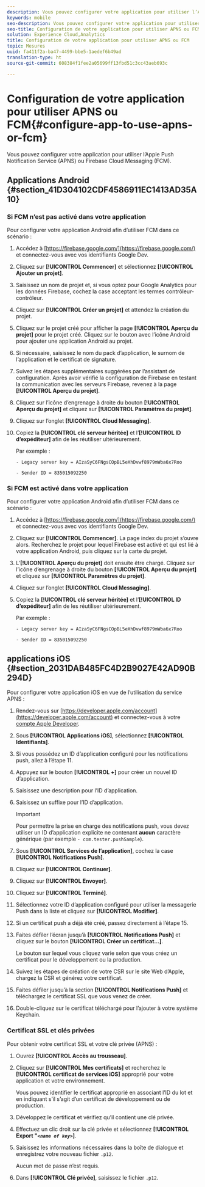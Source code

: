 ```yaml
---
description: Vous pouvez configurer votre application pour utiliser l’Apple Push Notification Service (APNS) ou Firebase Cloud Messaging (FCM).
keywords: mobile
seo-description: Vous pouvez configurer votre application pour utiliser l’Apple Push Notification Service (APNS) ou Firebase Cloud Messaging (FCM).
seo-title: Configuration de votre application pour utiliser APNS ou FCM
solution: Experience Cloud,Analytics
title: Configuration de votre application pour utiliser APNS ou FCM
topic: Mesures
uuid: fa411f2a-ba47-4499-bbe5-1aedef6b49ad
translation-type: ht
source-git-commit: 608384f1fee2a05699ff13fbd51c3cc43aeb693c

---
```



# Configuration de votre application pour utiliser APNS ou FCM{#configure-app-to-use-apns-or-fcm}

Vous pouvez configurer votre application pour utiliser l’Apple Push Notification Service (APNS) ou Firebase Cloud Messaging (FCM).

## Applications Android {#section_41D304102CDF4586911EC1413AD35A10}

### Si FCM n’est pas activé dans votre application

Pour configurer votre application Android afin d’utiliser FCM dans ce scénario :

1. Accédez à [https://firebase.google.com/](https://firebase.google.com/) et connectez-vous avec vos identifiants Google Dev.

1. Cliquez sur **[!UICONTROL Commencer]** et sélectionnez **[!UICONTROL Ajouter un projet]**.

1. Saisissez un nom de projet et, si vous optez pour Google Analytics pour les données Firebase, cochez la case acceptant les termes contrôleur-contrôleur.

1. Cliquez sur **[!UICONTROL Créer un projet]** et attendez la création du projet.

1. Cliquez sur le projet créé pour afficher la page **[!UICONTROL Aperçu du projet]** pour le projet créé. Cliquez sur le bouton avec l’icône Android pour ajouter une application Android au projet.

1. Si nécessaire, saisissez le nom du pack d’application, le surnom de l’application et le certificat de signature.

1. Suivez les étapes supplémentaires suggérées par l’assistant de configuration. Après avoir vérifié la configuration de Firebase en testant la communication avec les serveurs Firebase, revenez à la page **[!UICONTROL Aperçu du projet]**.

1. Cliquez sur l’icône d’engrenage à droite du bouton **[!UICONTROL Aperçu du projet]** et cliquez sur **[!UICONTROL Paramètres du projet]**.

1. Cliquez sur l’onglet **[!UICONTROL Cloud Messaging]**.

1. Copiez la **[!UICONTROL clé serveur héritée]** et l’**[!UICONTROL ID d’expéditeur]** afin de les réutiliser ultérieurement.

   Par exemple :

   ```
   - Legacy server key = AIzaSyC6FNgsCOpBL5eXhDvwf8979mWba6x7Roo
   ```

   ```
   - Sender ID = 835015092250
   ```

### Si FCM est activé dans votre application

Pour configurer votre application Android afin d’utiliser FCM dans ce scénario :

1. Accédez à [https://firebase.google.com/](https://firebase.google.com/) et connectez-vous avec vos identifiants Google Dev.

1. Cliquez sur **[!UICONTROL Commencer]**. La page index du projet s’ouvre alors. Recherchez le projet pour lequel Firebase est activé et qui est lié à votre application Android, puis cliquez sur la carte du projet.

1. L’**[!UICONTROL Aperçu du projet]** doit ensuite être chargé. Cliquez sur l’icône d’engrenage à droite du bouton **[!UICONTROL Aperçu du projet]** et cliquez sur **[!UICONTROL Paramètres du projet]**.

1. Cliquez sur l’onglet **[!UICONTROL Cloud Messaging]**.

1. Copiez la **[!UICONTROL clé serveur héritée]** et l’**[!UICONTROL ID d’expéditeur]** afin de les réutiliser ultérieurement.

   Par exemple :

   ```
   - Legacy server key = AIzaSyC6FNgsCOpBL5eXhDvwf8979mWba6x7Roo
   ```

   ```
   - Sender ID = 835015092250
   ```



## applications iOS {#section_2031DAB485FC4D2B9027E42AD90B294D}

Pour configurer votre application iOS en vue de l’utilisation du service APNS :

1. Rendez-vous sur [https://developer.apple.com/account](https://developer.apple.com/account) et connectez-vous à votre [compte Apple Developer](https://developer.apple.com/account).
1. Sous **[!UICONTROL Applications iOS]**, sélectionnez **[!UICONTROL Identifiants]**.
1. Si vous possédez un ID d’application configuré pour les notifications push, allez à l’étape 11.
1. Appuyez sur le bouton **[!UICONTROL +]** pour créer un nouvel ID d’application.
1. Saisissez une description pour l’ID d’application.
1. Saisissez un suffixe pour l’ID d’application.

   >[!IMPORTANT]
   >
   >Pour permettre la prise en charge des notifications push, vous devez utiliser un ID d’application explicite ne contenant **aucun** caractère générique (par exemple `- com.tester.pushSample`).

1. Sous **[!UICONTROL Services de l’application]**, cochez la case **[!UICONTROL Notifications Push]**.
1. Cliquez sur **[!UICONTROL Continuer]**.
1. Cliquez sur **[!UICONTROL Envoyer]**.
1. Cliquez sur **[!UICONTROL Terminé]**.
1. Sélectionnez votre ID d’application configuré pour utiliser la messagerie Push dans la liste et cliquez sur **[!UICONTROL Modifier]**.
1. Si un certificat push a déjà été créé, passez directement à l’étape 15.
1. Faites défiler l’écran jusqu’à **[!UICONTROL Notifications Push]** et cliquez sur le bouton **[!UICONTROL Créer un certificat…]**.

   Le bouton sur lequel vous cliquez varie selon que vous créez un certificat pour le développement ou la production.
1. Suivez les étapes de création de votre CSR sur le site Web d’Apple, chargez la CSR et générez votre certificat.
1. Faites défiler jusqu’à la section **[!UICONTROL Notifications Push]** et téléchargez le certificat SSL que vous venez de créer.
1. Double-cliquez sur le certificat téléchargé pour l’ajouter à votre système Keychain.

### Certificat SSL et clés privées

Pour obtenir votre certificat SSL et votre clé privée (APNS) :

1. Ouvrez **[!UICONTROL Accès au trousseau]**.
1. Cliquez sur **[!UICONTROL Mes certificats]** et recherchez le **[!UICONTROL certificat de services iOS]** approprié pour votre application et votre environnement.

   Vous pouvez identifier le certificat approprié en associant l’ID du lot et en indiquant s’il s’agit d’un certificat de développement ou de production.

1. Développez le certificat et vérifiez qu’il contient une clé privée.
1. Effectuez un clic droit sur la clé privée et sélectionnez **[!UICONTROL Export "*`<name of key>`*]**.
1. Saisissez les informations nécessaires dans la boîte de dialogue et enregistrez votre nouveau fichier `.p12`.

   Aucun mot de passe n’est requis.

1. Dans **[!UICONTROL Clé privée]**, saisissez le fichier `.p12`.

